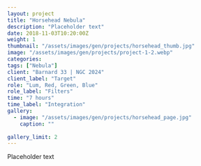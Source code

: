 ```yaml
---
layout: project
title: "Horsehead Nebula"
description: "Placeholder text"
date: 2018-11-03T10:20:00Z
weight: 1
thumbnail: "/assets/images/gen/projects/horsehead_thumb.jpg"
image: "/assets/images/gen/projects/project-1-2.webp"
categories: 
tags: ["Nebula"]
client: "Barnard 33 | NGC 2024"
client_label: "Target"
role: "Lum, Red, Green, Blue"
role_label: "Filters"
time: "7 hours"
time_label: "Integration"
gallery:
  - image: "/assets/images/gen/projects/horsehead_page.jpg"
    caption: ""
  
gallery_limit: 2
---
```


Placeholder text